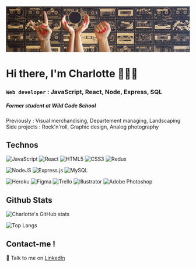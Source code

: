 ![Header](/Bannière2021.png)


# Hi there, I'm Charlotte :metal::seedling::fist: 
### `Web developer` : JavaScript, React, Node, Express, SQL
##### Former student at ***Wild Code School***
Previously : Visual merchandising, Departement managing, Landscaping
Side projects : Rock'n'roll, Graphic design, Analog photography
<br>
## Technos

![JavaScript](https://img.shields.io/badge/JavaScript-F7DF1E?style=for-the-badge&logo=javascript&logoColor=black)
![React](https://img.shields.io/badge/React-20232A?style=for-the-badge&logo=react&logoColor=61DAFB)
![HTML5](https://img.shields.io/badge/HTML5-E34F26?style=for-the-badge&logo=html5&logoColor=white)
![CSS3](https://img.shields.io/badge/CSS3-1572B6?style=for-the-badge&logo=css3&logoColor=white)
![Redux](https://img.shields.io/badge/Redux-593D88?style=for-the-badge&logo=redux&logoColor=white)

![NodeJS](https://img.shields.io/badge/Node.js-43853D?style=for-the-badge&logo=node.js&logoColor=white)
![Express.js](https://img.shields.io/badge/Express.js-404D59?style=for-the-badge)
![MySQL](https://img.shields.io/badge/MySQL-00000F?style=for-the-badge&logo=mysql&logoColor=white)

![Heroku](https://img.shields.io/badge/Heroku-430098?style=for-the-badge&logo=heroku&logoColor=white)
![Figma](https://img.shields.io/badge/figma-%23F24E1E.svg?style=for-the-badge&logo=figma&logoColor=white)
![Trello](https://img.shields.io/badge/Trello-%23026AA7.svg?style=for-the-badge&logo=Trello&logoColor=white)
![Illustrator](https://aleen42.github.io/badges/src/illustrator.svg)
![Adobe Photoshop](https://aleen42.github.io/badges/src/photoshop.svg)
<br>


## Github Stats
![Charlotte's GitHub stats](https://github-readme-stats.vercel.app/api?username=Charlotte-Men&hide=stars&theme=great-gatsby&show_icons=true)

![Top Langs](https://github-readme-stats.vercel.app/api/top-langs/?username=Charlotte-Men&theme=great-gatsby&layout=compact)

## Contact-me !
:mega: Talk to me on [LinkedIn](https://www.linkedin.com/in/charlotte-menard/)
<!-- <a>
  <img align="center" src="https://github-readme-stats.vercel.app/api?username=Charlotte-Men&hide=stars&theme=great-gatsby&show_icons=true" />
</a>
<a>
  <img align="center" src="https://github-readme-stats.vercel.app/api/top-langs/?username=Charlotte-Men&theme=great-gatsby&layout=compact" />
</a> -->

<!--
**Charlotte-Men/Charlotte-Men** is a ✨ _special_ ✨ repository because its `README.md` (this file) appears on your GitHub profile.

Here are some ideas to get you started:

- 🔭 I’m currently working on ...
- 🌱 I’m currently learning ...
- 👯 I’m looking to collaborate on ...
- 🤔 I’m looking for help with ...
- 💬 Ask me about ...
- 📫 How to reach me: ...
- 😄 Pronouns: ...
- ⚡ Fun fact: ...
-->
